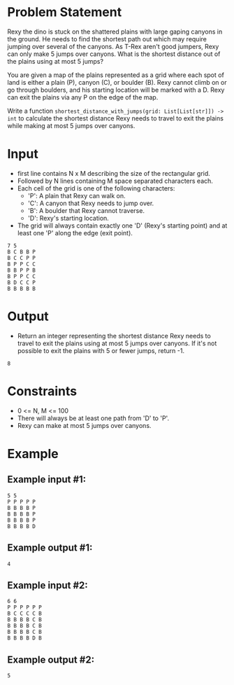 # Problem Statement

Rexy the dino is stuck on the shattered plains with large gaping canyons in the ground. He needs to find the shortest path out which may require jumping over several of the canyons. As T-Rex aren't good jumpers, Rexy can only make 5 jumps over canyons. What is the shortest distance out of the plains using at most 5 jumps?

You are given a map of the plains represented as a grid where each spot of land is either a plain (P), canyon (C), or boulder (B). Rexy cannot climb on or go through boulders, and his starting location will be marked with a D. Rexy can exit the plains via any P on the edge of the map.

Write a function `shortest_distance_with_jumps(grid: List[List[str]]) -> int` to calculate the shortest distance Rexy needs to travel to exit the plains while making at most 5 jumps over canyons.

# Input
- first line contains N x M describing the size of the rectangular grid.
- Followed by N lines containing M space separated characters each.
- Each cell of the grid is one of the following characters:
  - 'P': A plain that Rexy can walk on.
  - 'C': A canyon that Rexy needs to jump over.
  - 'B': A boulder that Rexy cannot traverse.
  - 'D': Rexy's starting location.
- The grid will always contain exactly one 'D' (Rexy's starting point) and at least one 'P' along the edge (exit point).
```
7 5
B C B B P
B C C P P 
B P P C C 
B B P P B 
B P P C C 
B D C C P 
B B B B B 
```

# Output
- Return an integer representing the shortest distance Rexy needs to travel to exit the plains using at most 5 jumps over canyons. If it's not possible to exit the plains with 5 or fewer jumps, return -1.
```
8
```

# Constraints
- 0 <= N, M <= 100
- There will always be at least one path from 'D' to 'P'.
- Rexy can make at most 5 jumps over canyons.

# Example

## Example input #1:
```
5 5
P P P P P
B B B B P
B B B B P
B B B B P
B B B B D
```

## Example output #1:
```
4
```

## Example input #2:
```
6 6
P P P P P P
B C C C C B
B B B B C B
B B B B C B
B B B B C B
B B B B D B
```

## Example output #2:
```
5
```